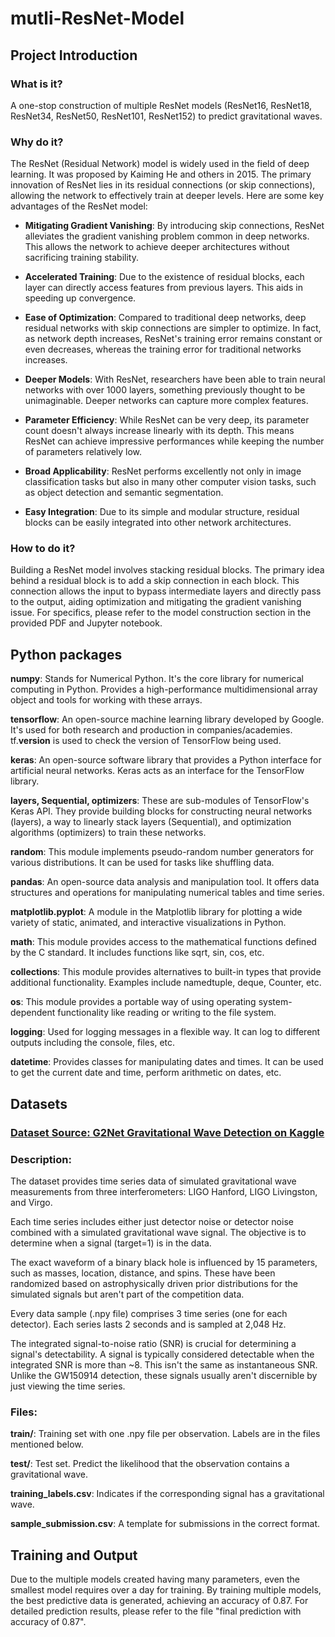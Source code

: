 # mutli-ResNet-Model

## Project Introduction

### What is it?
A one-stop construction of multiple ResNet models (ResNet16, ResNet18, ResNet34, ResNet50, ResNet101, ResNet152) to predict gravitational waves.

###  Why do it?
The ResNet (Residual Network) model is widely used in the field of deep learning. It was proposed by Kaiming He and others in 2015. The primary innovation of ResNet lies in its residual connections (or skip connections), allowing the network to effectively train at deeper levels. Here are some key advantages of the ResNet model:

- **Mitigating Gradient Vanishing**: By introducing skip connections, ResNet alleviates the gradient vanishing problem common in deep networks. This allows the network to achieve deeper architectures without sacrificing training stability.

- **Accelerated Training**: Due to the existence of residual blocks, each layer can directly access features from previous layers. This aids in speeding up convergence.

- **Ease of Optimization**: Compared to traditional deep networks, deep residual networks with skip connections are simpler to optimize. In fact, as network depth increases, ResNet's training error remains constant or even decreases, whereas the training error for traditional networks increases.

- **Deeper Models**: With ResNet, researchers have been able to train neural networks with over 1000 layers, something previously thought to be unimaginable. Deeper networks can capture more complex features.

- **Parameter Efficiency**: While ResNet can be very deep, its parameter count doesn't always increase linearly with its depth. This means ResNet can achieve impressive performances while keeping the number of parameters relatively low.

- **Broad Applicability**: ResNet performs excellently not only in image classification tasks but also in many other computer vision tasks, such as object detection and semantic segmentation.

- **Easy Integration**: Due to its simple and modular structure, residual blocks can be easily integrated into other network architectures.

###  How to do it?

Building a ResNet model involves stacking residual blocks. The primary idea behind a residual block is to add a skip connection in each block. This connection allows the input to bypass intermediate layers and directly pass to the output, aiding optimization and mitigating the gradient vanishing issue. For specifics, please refer to the model construction section in the provided PDF and Jupyter notebook.


## Python packages

**numpy**: Stands for Numerical Python. It's the core library for numerical computing in Python. Provides a high-performance multidimensional array object and tools for working with these arrays.

**tensorflow**: An open-source machine learning library developed by Google. It's used for both research and production in companies/academies. tf.__version__ is used to check the version of TensorFlow being used.

**keras**: An open-source software library that provides a Python interface for artificial neural networks. Keras acts as an interface for the TensorFlow library.

**layers, Sequential, optimizers**: These are sub-modules of TensorFlow's Keras API. They provide building blocks for constructing neural networks (layers), a way to linearly stack layers (Sequential), and optimization algorithms (optimizers) to train these networks.

**random**: This module implements pseudo-random number generators for various distributions. It can be used for tasks like shuffling data.

**pandas**: An open-source data analysis and manipulation tool. It offers data structures and operations for manipulating numerical tables and time series.

**matplotlib.pyplot**: A module in the Matplotlib library for plotting a wide variety of static, animated, and interactive visualizations in Python.

**math**: This module provides access to the mathematical functions defined by the C standard. It includes functions like sqrt, sin, cos, etc.

**collections**: This module provides alternatives to built-in types that provide additional functionality. Examples include namedtuple, deque, Counter, etc.

**os**: This module provides a portable way of using operating system-dependent functionality like reading or writing to the file system.

**logging**: Used for logging messages in a flexible way. It can log to different outputs including the console, files, etc.

**datetime**: Provides classes for manipulating dates and times. It can be used to get the current date and time, perform arithmetic on dates, etc.

## Datasets

### [Dataset Source: G2Net Gravitational Wave Detection on Kaggle](https://www.kaggle.com/competitions/g2net-gravitational-wave-detection/data)

### Description:

The dataset provides time series data of simulated gravitational wave measurements from three interferometers: LIGO Hanford, LIGO Livingston, and Virgo.

Each time series includes either just detector noise or detector noise combined with a simulated gravitational wave signal. The objective is to determine when a signal (target=1) is in the data.

The exact waveform of a binary black hole is influenced by 15 parameters, such as masses, location, distance, and spins. These have been randomized based on astrophysically driven prior distributions for the simulated signals but aren't part of the competition data.

Every data sample (.npy file) comprises 3 time series (one for each detector). Each series lasts 2 seconds and is sampled at 2,048 Hz.

The integrated signal-to-noise ratio (SNR) is crucial for determining a signal's detectability. A signal is typically considered detectable when the integrated SNR is more than ~8. This isn't the same as instantaneous SNR. Unlike the GW150914 detection, these signals usually aren't discernible by just viewing the time series.

### Files:

**train/**: Training set with one .npy file per observation. Labels are in the files mentioned below.

**test/**: Test set. Predict the likelihood that the observation contains a gravitational wave.

**training_labels.csv**: Indicates if the corresponding signal has a gravitational wave.

**sample_submission.csv**: A template for submissions in the correct format.


## Training and Output

Due to the multiple models created having many parameters, even the smallest model requires over a day for training. By training multiple models, the best predictive data is generated, achieving an accuracy of 0.87. For detailed prediction results, please refer to the file "final prediction with accuracy of 0.87".





